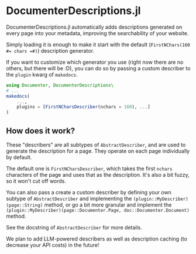 # DocumenterDescriptions.jl


DocumenterDescriptions.jl automatically adds descriptions generated on every page into your metadata, improving the searchability of your website.

Simply loading it is enough to make it start with the default (`FirstNChars(160 #= chars =#)`) description generator.  

If you want to customize which generator you use (right now there are no others, but there will be :D), you can do so by passing a custom describer to the `plugin` kwarg of `makedocs`.

```julia
using Documenter, DocumenterDescriptions\
# ...
makedocs(
    ...,
    plugins = [FirstNCharsDescriber(nchars = 160), ...]
)
```

## How does it work?

These "describers" are all subtypes of `AbstractDescriber`, and are used to generate the description for a page.  They operate on each page individually by default.

The default one is `FirstNCharsDescriber`, which takes the first `nchars` characters of the page and uses that as the description.  It's also a bit fuzzy, so it won't cut off words.

You can also pass a create a custom describer by defining your own subtype of `AbstractDescriber` and implementing the `(plugin::MyDescriber)(page::String)` method, or go a bit more granular and implement the `(plugin::MyDescriber)(page::Documenter.Page, doc::Documenter.Document)` method.

See the docstring of `AbstractDescriber` for more details.

We plan to add LLM-powered describers as well as description caching (to decrease your API costs)
in the future!
